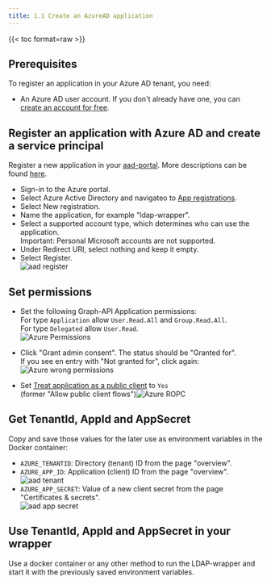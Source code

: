 ```yaml
---
title: 1.1 Create an AzureAD application 
---
```


{{< toc format=raw >}}

## Prerequisites

To register an application in your Azure AD tenant, you need:

- An Azure AD user account. If you don't already have one, you can [create an account for free](https://azure.microsoft.com/free/).

## Register an application with Azure AD and create a service principal

Register a new application in your [aad-portal](https://aad.portal.azure.com/#blade/Microsoft_AAD_IAM/ActiveDirectoryMenuBlade/RegisteredApps). More descriptions can be found [here](https://docs.microsoft.com/en-us/azure/active-directory/develop/howto-create-service-principal-portal).

- Sign-in to the Azure portal.
- Select Azure Active Directory and navigateo to [App registrations](https://aad.portal.azure.com/#view/Microsoft_AAD_IAM/ActiveDirectoryMenuBlade/~/RegisteredApps).
- Select New registration.
- Name the application, for example "ldap-wrapper".
- Select a supported account type, which determines who can use the application.\
  Important: Personal Microsoft accounts are not supported.
- Under Redirect URI, select nothing and keep it empty.
- Select Register.\
  ![aad register](../aad_register.png)

## Set permissions

- Set the following Graph-API Application permissions:  
  For type `Application`  allow `User.Read.All` and `Group.Read.All`.\
  For type `Delegated` allow `User.Read`.\
  ![Azure Permissions](../azure_permissions.png)

- Click "Grant admin consent". The status should be "Granted for".\
  If you see en entry with "Not granted for", click again:
  ![Azure wrong permissions](../azure_permissions_notgranted.png)

- Set [Treat application as a public client](https://github.com/AzureAD/microsoft-authentication-library-for-dotnet/wiki/Username-Password-Authentication#application-registration) to `Yes`  
(former "Allow public client flows")![Azure ROPC](../azure_ROPC.png)

## Get TenantId, AppId and AppSecret

Copy and save those values for the later use as environment variables in the Docker container:

- `AZURE_TENANTID`: Directory (tenant) ID from the page "overview".
- `AZURE_APP_ID`: Application (client) ID from the page "overview".
  ![aad tenant](../aad_tenant.png)
- `AZURE_APP_SECRET`: Value of a new client secret from the page "Certificates & secrets".  
  ![aad app secret](../aad_appsecret.png)

## Use TenantId, AppId and AppSecret in your wrapper

Use a docker container or any other method to run the LDAP-wrapper and start it with the previously saved environment variables.
